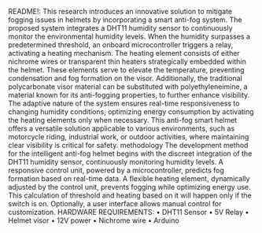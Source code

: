 README!:
This research introduces an innovative solution to mitigate fogging issues in helmets by incorporating a smart anti-fog system. The proposed system integrates a DHT11 humidity sensor to continuously monitor the environmental humidity levels. When the humidity surpasses a predetermined threshold, an onboard microcontroller triggers a relay, activating a heating mechanism. The heating element consists of either nichrome wires or transparent thin heaters strategically embedded within the helmet. These elements serve to elevate the temperature, preventing condensation and fog formation on the visor. Additionally, the traditional polycarbonate visor material can be substituted with polyethyleneimine, a material known for its anti-fogging properties, to further enhance visibility.
The adaptive nature of the system ensures real-time responsiveness to changing humidity conditions, optimizing energy consumption by activating the heating elements only when necessary. This anti-fog smart helmet offers a versatile solution applicable to various environments, such as motorcycle riding, industrial work, or outdoor activities, where maintaining clear visibility is critical for safety. 
methodology 
The development method for the intelligent anti-fog helmet begins with the discreet integration of the DHT11 humidity sensor, continuously monitoring humidity levels. 
A responsive control unit, powered by a microcontroller, predicts fog formation based on real-time data. A flexible heating element, dynamically adjusted by the control unit, prevents fogging while optimizing energy use.
This calculation of threshold and heating based on it will happen only if the switch is on.
Optionally, a user interface allows manual control for customization. 
HARDWARE REQUIREMENTS:
•	DHT11 Sensor
•	5V Relay
•	Helmet visor
•	12V power 
•	Nichrome wire
•	Arduino 
